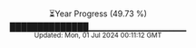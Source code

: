 <p align="center">
⏳Year Progress (49.73 %)<br>
██████████████▁▁▁▁▁▁▁▁▁▁▁▁▁▁▁▁ <br>
<sub>Updated: Mon, 01 Jul 2024 00:11:12 GMT</sub>
</p>

